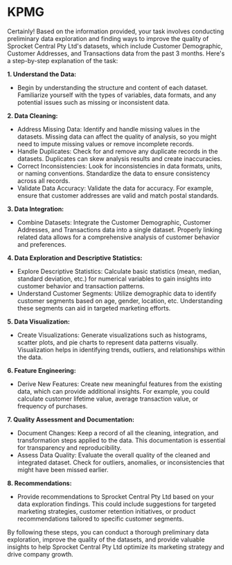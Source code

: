 # KPMG

Certainly! Based on the information provided, your task involves conducting preliminary data exploration and finding ways to improve the quality of Sprocket Central Pty Ltd's datasets, which include Customer Demographic, Customer Addresses, and Transactions data from the past 3 months. Here's a step-by-step explanation of the task:

**1. Understand the Data:**
   - Begin by understanding the structure and content of each dataset. Familiarize yourself with the types of variables, data formats, and any potential issues such as missing or inconsistent data.

**2. Data Cleaning:**
   - Address Missing Data: Identify and handle missing values in the datasets. Missing data can affect the quality of analysis, so you might need to impute missing values or remove incomplete records.
   - Handle Duplicates: Check for and remove any duplicate records in the datasets. Duplicates can skew analysis results and create inaccuracies.
   - Correct Inconsistencies: Look for inconsistencies in data formats, units, or naming conventions. Standardize the data to ensure consistency across all records.
   - Validate Data Accuracy: Validate the data for accuracy. For example, ensure that customer addresses are valid and match postal standards.

**3. Data Integration:**
   - Combine Datasets: Integrate the Customer Demographic, Customer Addresses, and Transactions data into a single dataset. Properly linking related data allows for a comprehensive analysis of customer behavior and preferences.

**4. Data Exploration and Descriptive Statistics:**
   - Explore Descriptive Statistics: Calculate basic statistics (mean, median, standard deviation, etc.) for numerical variables to gain insights into customer behavior and transaction patterns.
   - Understand Customer Segments: Utilize demographic data to identify customer segments based on age, gender, location, etc. Understanding these segments can aid in targeted marketing efforts.

**5. Data Visualization:**
   - Create Visualizations: Generate visualizations such as histograms, scatter plots, and pie charts to represent data patterns visually. Visualization helps in identifying trends, outliers, and relationships within the data.

**6. Feature Engineering:**
   - Derive New Features: Create new meaningful features from the existing data, which can provide additional insights. For example, you could calculate customer lifetime value, average transaction value, or frequency of purchases.

**7. Quality Assessment and Documentation:**
   - Document Changes: Keep a record of all the cleaning, integration, and transformation steps applied to the data. This documentation is essential for transparency and reproducibility.
   - Assess Data Quality: Evaluate the overall quality of the cleaned and integrated dataset. Check for outliers, anomalies, or inconsistencies that might have been missed earlier.

**8. Recommendations:**
   - Provide recommendations to Sprocket Central Pty Ltd based on your data exploration findings. This could include suggestions for targeted marketing strategies, customer retention initiatives, or product recommendations tailored to specific customer segments.

By following these steps, you can conduct a thorough preliminary data exploration, improve the quality of the datasets, and provide valuable insights to help Sprocket Central Pty Ltd optimize its marketing strategy and drive company growth.
